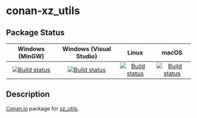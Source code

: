 # conan-xz_utils

## Package Status

| Windows (MinGW) | Windows (Visual Studio) | Linux | macOS |
|:---------------:|:-----------------------:|:-----:|:-----:|
|[![Build status](https://ci.appveyor.com/api/projects/status/26i1q6r95yp3vs2q/branch/testing%2F5.2.5?svg=true)](https://ci.appveyor.com/project/SpaceIm/conan-xz_utils)|[![Build status](https://github.com/SpaceIm/conan-xz_utils/workflows/.github/workflows/windows.yml/badge.svg?branch=testing%2F5.2.5)](https://github.com/SpaceIm/conan-xz_utils/actions/workflows/windows.yml?query=branch%3Atesting%2F5.2.5)|[![Build status](https://github.com/SpaceIm/conan-xz_utils/workflows/.github/workflows/linux.yml/badge.svg?branch=testing%2F5.2.5)](https://github.com/SpaceIm/conan-xz_utils/actions/workflows/linux.yml?query=branch%3Atesting%2F5.2.5)|[![Build status](https://github.com/SpaceIm/conan-xz_utils/workflows/.github/workflows/macos.yml/badge.svg?branch=testing%2F5.2.5)](https://github.com/SpaceIm/conan-xz_utils/actions/workflows/macos.yml?query=branch%3Atesting%2F5.2.5)|

## Description

[Conan.io](https://conan.io) package for [xz_utils](https://tukaani.org/xz).
